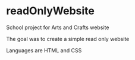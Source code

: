 # readOnlyWebsite
School project for Arts and Crafts website
 
 The goal was to create a simple read only website
 
 Languages are HTML and CSS
